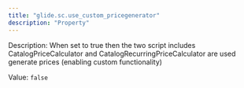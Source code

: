 ```yaml
---
title: "glide.sc.use_custom_pricegenerator"
description: "Property"
---
```


Description: When set to true then the two script includes CatalogPriceCalculator and CatalogRecurringPriceCalculator are used generate prices (enabling custom functionality)

Value: `false`